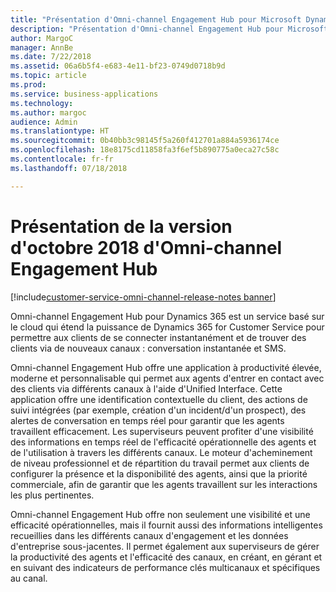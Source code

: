 ```yaml
---
title: "Présentation d'Omni-channel Engagement Hub pour Microsoft Dynamics 365"
description: "Présentation d'Omni-channel Engagement Hub pour Microsoft Dynamics 365"
author: MargoC
manager: AnnBe
ms.date: 7/22/2018
ms.assetid: 06a6b5f4-e683-4e11-bf23-0749d0718b9d
ms.topic: article
ms.prod: 
ms.service: business-applications
ms.technology: 
ms.author: margoc
audience: Admin
ms.translationtype: HT
ms.sourcegitcommit: 0b40bb3c98145f5a260f412701a884a5936174ce
ms.openlocfilehash: 18e8175cd11858fa3f6ef5b890775a0eca27c58c
ms.contentlocale: fr-fr
ms.lasthandoff: 07/18/2018

---
```

#  <a name="overview-of-omni-channel-engagement-hub-october-18-release"></a>Présentation de la version d'octobre 2018 d'Omni-channel Engagement Hub 

[!include[customer-service-omni-channel-release-notes banner](../../includes/customer-service-omni-channel-release-notes.md)]


 
Omni-channel Engagement Hub pour Dynamics 365 est un service basé sur le cloud qui étend la puissance de Dynamics 365 for Customer Service pour permettre aux clients de se connecter instantanément et de trouver des clients via de nouveaux canaux : conversation instantanée et SMS.  

Omni-channel Engagement Hub offre une application à productivité élevée, moderne et personnalisable qui permet aux agents d'entrer en contact avec des clients via différents canaux à l'aide d'Unified Interface. Cette application offre une identification contextuelle du client, des actions de suivi intégrées (par exemple, création d'un incident/d'un prospect), des alertes de conversation en temps réel pour garantir que les agents travaillent efficacement. Les superviseurs peuvent profiter d'une visibilité des informations en temps réel de l'efficacité opérationnelle des agents et de l'utilisation à travers les différents canaux. Le moteur d'acheminement de niveau professionnel et de répartition du travail permet aux clients de configurer la présence et la disponibilité des agents, ainsi que la priorité commerciale, afin de garantir que les agents travaillent sur les interactions les plus pertinentes.  

Omni-channel Engagement Hub offre non seulement une visibilité et une efficacité opérationnelles, mais il fournit aussi des informations intelligentes recueillies dans les différents canaux d'engagement et les données d'entreprise sous-jacentes. Il permet également aux superviseurs de gérer la productivité des agents et l'efficacité des canaux, en créant, en gérant et en suivant des indicateurs de performance clés multicanaux et spécifiques au canal. 


